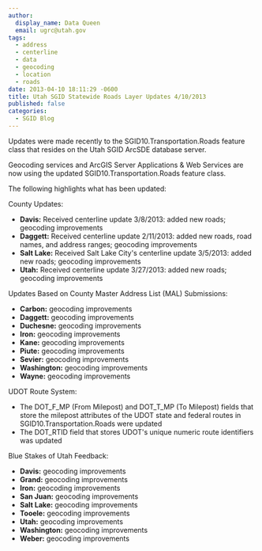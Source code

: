 ```yaml
---
author:
  display_name: Data Queen
  email: ugrc@utah.gov
tags:
  - address
  - centerline
  - data
  - geocoding
  - location
  - roads
date: 2013-04-10 18:11:29 -0600
title: Utah SGID Statewide Roads Layer Updates 4/10/2013
published: false
categories:
  - SGID Blog
---
```

Updates were made recently to the SGID10.Transportation.Roads feature class that resides on the Utah SGID ArcSDE database server.

Geocoding services and ArcGIS Server Applications & Web Services are now using the updated SGID10.Transportation.Roads feature class.

The following highlights what has been updated:

County Updates:

- **Davis:** Received centerline update 3/8/2013: added new roads; geocoding improvements
- **Daggett:** Received centerline update 2/11/2013: added new roads, road names, and address ranges; geocoding improvements
- **Salt Lake:** Received Salt Lake City's centerline update 3/5/2013: added new roads; geocoding improvements
- **Utah:** Received centerline update 3/27/2013: added new roads; geocoding improvements

Updates Based on County Master Address List (MAL) Submissions:

- **Carbon:** geocoding improvements
- **Daggett:** geocoding improvements
- **Duchesne:** geocoding improvements
- **Iron:** geocoding improvements
- **Kane:** geocoding improvements
- **Piute:** geocoding improvements
- **Sevier:** geocoding improvements
- **Washington:** geocoding improvements
- **Wayne:** geocoding improvements

UDOT Route System:

- The DOT\_F\_MP (From Milepost) and DOT\_T\_MP (To Milepost) fields that store the milepost attributes of the UDOT state and federal routes in SGID10.Transportation.Roads were updated
- The DOT_RTID field that stores UDOT's unique numeric route identifiers was updated

Blue Stakes of Utah Feedback:

- **Davis:** geocoding improvements
- **Grand:** geocoding improvements
- **Iron:** geocoding improvements
- **San Juan:** geocoding improvements
- **Salt Lake:** geocoding improvements
- **Tooele:** geocoding improvements
- **Utah:** geocoding improvements
- **Washington:** geocoding improvements
- **Weber:** geocoding improvements
